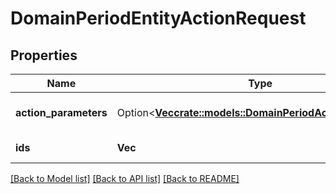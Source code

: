 # DomainPeriodEntityActionRequest

## Properties

Name | Type | Description | Notes
------------ | ------------- | ------------- | -------------
**action_parameters** | Option<[**Vec<crate::models::DomainPeriodActionParameter>**](domain.ActionParameter.md)> | Collection of Action Parameter(s). | [optional]
**ids** | **Vec<String>** | Incident ID(s). | 

[[Back to Model list]](../README.md#documentation-for-models) [[Back to API list]](../README.md#documentation-for-api-endpoints) [[Back to README]](../README.md)


